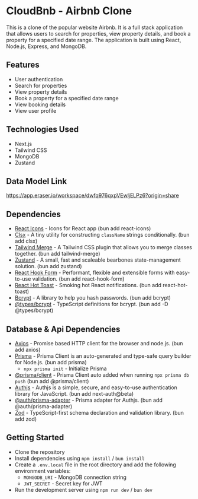# CloudBnb - Airbnb Clone

This is a clone of the popular website Airbnb. It is a full stack application that allows users to search for properties, view property details, and book a property for a specified date range. The application is built using React, Node.js, Express, and MongoDB.

<!-- Images goes here -->

## Features

-  User authentication
-  Search for properties
-  View property details
-  Book a property for a specified date range
-  View booking details
-  View user profile

## Technologies Used

-  Next.js
-  Tailwind CSS
-  MongoDB
-  Zustand

## Data Model Link

https://app.eraser.io/workspace/dwfq976qxpVEwljELPz6?origin=share

## Dependencies

-  [React Icons](https://react-icons.github.io/react-icons/) - Icons for React app (bun add react-icons)
-  [Clsx](https://www.npmjs.com/package/clsx) - A tiny utility for constructing `className` strings conditionally. (bun add clsx)
-  [Tailwind Merge](https://www.npmjs.com/package/tailwind-merge) - A Tailwind CSS plugin that allows you to merge classes together. (bun add tailwind-merge)
-  [Zustand](https://www.npmjs.com/package/zustand) - A small, fast and scaleable bearbones state-management solution. (bun add zustand)
-  [React Hook Form](https://www.npmjs.com/package/react-hook-form) - Performant, flexible and extensible forms with easy-to-use validation. (bun add react-hook-form)
-  [React Hot Toast](https://www.npmjs.com/package/react-hot-toast) - Smoking hot React notifications. (bun add react-hot-toast)
-  [Bcrypt](https://www.npmjs.com/package/bcrypt) - A library to help you hash passwords. (bun add bcrypt)
-  [@types/bcrypt](https://www.npmjs.com/package/@types/bcrypt) - TypeScript definitions for bcrypt. (bun add -D @types/bcrypt)

## Database & Api Dependencies

-  [Axios](https://www.npmjs.com/package/axios) - Promise based HTTP client for the browser and node.js. (bun add axios)
-  [Prisma](https://www.npmjs.com/package/prisma) - Prisma Client is an auto-generated and type-safe query builder for Node.js. (bun add prisma)
   -  `npx prisma init` - Initialize Prisma
-  [@prisma/client](https://www.npmjs.com/package/@prisma/client) - Prisma Client auto added when running `npx prisma db push` (bun add @prisma/client)
-  [Authjs](https://authjs.dev/getting-started/installation) - Authjs is a simple, secure, and easy-to-use authentication library for JavaScript. (bun add next-auth@beta)
-  [@auth/prisma-adapter](https://www.npmjs.com/package/@auth/prisma-adapter) - Prisma adapter for Authjs. (bun add @auth/prisma-adapter)
-  [Zod](https://www.npmjs.com/package/zod) - TypeScript-first schema declaration and validation library. (bun add zod)

## Getting Started

-  Clone the repository
-  Install dependencies using `npm install` / `bun install`
-  Create a `.env.local` file in the root directory and add the following environment variables:
   -  `MONGODB_URI` - MongoDB connection string
   -  `JWT_SECRET` - Secret key for JWT
-  Run the development server using `npm run dev` / `bun dev`
